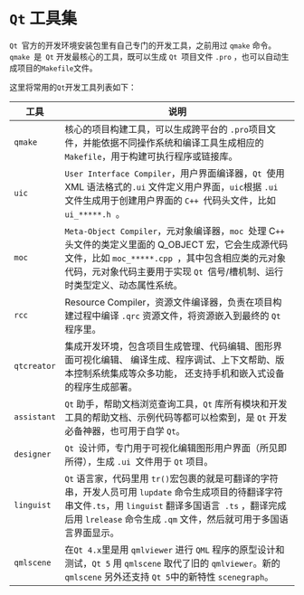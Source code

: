 # `Qt` 工具集

`Qt `官方的开发环境安装包里有自己专门的开发工具，之前用过 `qmake` 命令。`qmake `是` Qt` 开发最核心的工具，既可以生成 `Qt `项目文件 `.pro` ，也可以自动生成项目的`Makefile`文件。

这里将常用的`Qt`开发工具列表如下：

| 工具        | 说明                                                         |
| ----------- | ------------------------------------------------------------ |
| `qmake`     | 核心的项目构建工具，可以生成跨平台的 `.pro`项目文件，并能依据不同操作系统和编译工具生成相应的 `Makefile`，用于构建可执行程序或链接库。 |
| `uic`       | `User Interface Compiler`，用户界面编译器，`Qt `使用 XML 语法格式的`.ui` 文件定义用户界面，`uic`根据 `.ui `文件生成用于创建用户界面的 `C++ `代码头文件，比如 `ui_*****.h `。 |
| `moc`       | `Meta-Object Compiler`，元对象编译器，`moc `处理 C`++ `头文件的类定义里面的 Q_OBJECT 宏，它会生成源代码文件，比如 `moc_*****.cpp `，其中包含相应类的元对象代码，元对象代码主要用于实现 `Qt `信号/槽机制、运行时类型定义、动态属性系统。 |
| `rcc`       | Resource Compiler，资源文件编译器，负责在项目构建过程中编译 `.qrc` 资源文件，将资源嵌入到最终的 `Qt` 程序里。 |
| `qtcreator` | 集成开发环境，包含项目生成管理、代码编辑、图形界面可视化编辑、 编译生成、程序调试、上下文帮助、版本控制系统集成等众多功能， 还支持手机和嵌入式设备的程序生成部署。 |
| `assistant` | `Qt` 助手，帮助文档浏览查询工具，`Qt` 库所有模块和开发工具的帮助文档、示例代码等都可以检索到，是 `Qt` 开发必备神器，也可用于自学 `Qt`。 |
| `designer`  | `Qt `设计师，专门用于可视化编辑图形用户界面（所见即所得），生成 `.ui `文件用于 `Qt` 项目。 |
| `linguist`  | `Qt` 语言家，代码里用 `tr()`宏包裹的就是可翻译的字符串，开发人员可用 `lupdate` 命令生成项目的待翻译字符串文件`.ts`，用 `linguist` 翻译多国语言` .ts` ，翻译完成后用 `lrelease` 命令生成 `.qm` 文件，然后就可用于多国语言界面显示。 |
| `qmlscene`  | 在`Qt 4.x`里是用 `qmlviewer` 进行 `QML` 程序的原型设计和测试，`Qt 5` 用 `qmlscene` 取代了旧的 `qmlviewer`。新的 `qmlscene` 另外还支持 `Qt 5`中的新特性 `scenegraph`。 |
